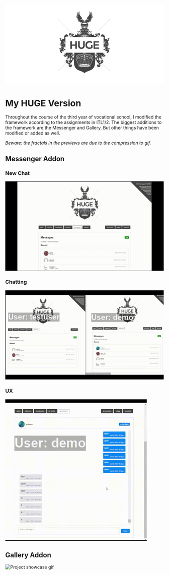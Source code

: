 ![HUGE, formerly "php-login" logo](_pictures/huge.png)

# My HUGE Version 
Throughout the course of the third year of vocational school, I modified the framework according to the assignments in ITL1/2.
The biggest additions to the framework are the Messenger and Gallery.
But other things have been modified or added as well.

*Beware: the fractals in the previews are due to the compression to gif.*
## Messenger Addon
### New Chat
<img src="https://github.com/H0lz3r-x64/H0lz3r-x64/blob/main/newChat.gif" alt="Project showcase gif" title="Project showcase gif" width="700"/>

### Chatting
<img src="https://github.com/H0lz3r-x64/H0lz3r-x64/blob/main/chatting.gif" alt="Project showcase gif" title="Project showcase gif" width="700"/>

### UX
<img src="https://github.com/H0lz3r-x64/H0lz3r-x64/blob/main/ux.gif" alt="Project showcase gif" title="Project showcase gif" width="450"/>

## Gallery Addon
<img src="https://github.com/H0lz3r-x64/H0lz3r-x64/blob/main/gallery.gif" alt="Project showcase gif" title="Project showcase gif" width="700"/>

